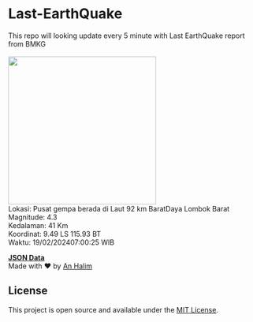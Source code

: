 # Last-EarthQuake
This repo will looking update every 5 minute with Last EarthQuake report from BMKG
<br>
<br>
<img src="https://static.bmkg.go.id/20240219070025.mmi.jpg" width="300"/>
<br>
Lokasi: Pusat gempa berada di Laut 92 km BaratDaya Lombok Barat <br>
Magnitude: 4.3 <br>
Kedalaman: 41 Km <br>
Koordinat: 9.49 LS 115.93 BT <br>
Waktu: 19/02/202407:00:25 WIB <br>

<a href="./data/data.json">**JSON Data**</a>
<br>
Made with ❤️ by <a href="https://github.com/an-halim">An Halim</a>
## License

This project is open source and available under the [MIT License](LICENSE).
